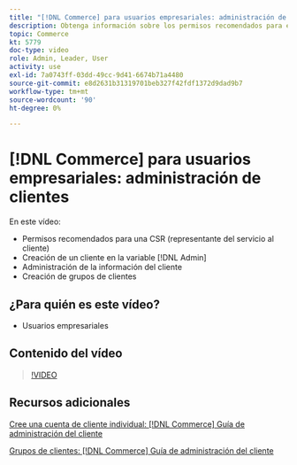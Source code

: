 ```yaml
---
title: "[!DNL Commerce] para usuarios empresariales: administración de clientes"
description: Obtenga información sobre los permisos recomendados para el servicio al cliente y cree un cliente en la [!DNL Admin], administrar la información del cliente y crear grupos de clientes.
topic: Commerce
kt: 5779
doc-type: video
role: Admin, Leader, User
activity: use
exl-id: 7a0743ff-03dd-49cc-9d41-6674b71a4480
source-git-commit: e8d2631b31319701beb327f42fdf1372d9dad9b7
workflow-type: tm+mt
source-wordcount: '90'
ht-degree: 0%

---
```


# [!DNL Commerce] para usuarios empresariales: administración de clientes

En este vídeo:

- Permisos recomendados para una CSR (representante del servicio al cliente)
- Creación de un cliente en la variable [!DNL Admin]
- Administración de la información del cliente
- Creación de grupos de clientes

## ¿Para quién es este vídeo?

- Usuarios empresariales

## Contenido del vídeo

>[!VIDEO](https://video.tv.adobe.com/v/36189?quality=12&learn=on)

## Recursos adicionales

[Cree una cuenta de cliente individual: [!DNL Commerce] Guía de administración del cliente](https://experienceleague.adobe.com/docs/commerce-admin/customers/customer-accounts/account-create.html)

[Grupos de clientes: [!DNL Commerce] Guía de administración del cliente](https://experienceleague.adobe.com/docs/commerce-admin/customers/customers-menu/customer-groups.html)
